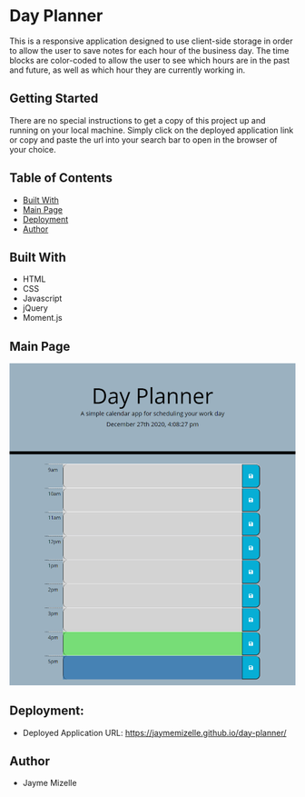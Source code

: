 # Day Planner

This is a responsive application designed to use client-side storage in order to allow the user to save notes for each hour of the business day. The time blocks are color-coded to allow the user to see which hours are in the past and future, as well as which hour they are currently working in.

## Getting Started
There are no special instructions to get a copy of this project up and running on your local machine. Simply click on the deployed application link or copy and paste the url into your search bar to open in the browser of your choice.

## Table of Contents
* [Built With](#built-with)
* [Main Page](#main-page)
* [Deployment](#deployment)
* [Author](#author)

## Built With
* HTML
* CSS
* Javascript
* jQuery
* Moment.js

## Main Page
![application-image](./assets/images/day-planner-screenshot.png)

## Deployment: 

 * Deployed Application URL: https://jaymemizelle.github.io/day-planner/

 ## Author
* Jayme Mizelle

